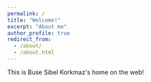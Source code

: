 ```yaml
---
permalink: /
title: "Welcome!"
excerpt: "About me"
author_profile: true
redirect_from: 
  - /about/
  - /about.html
---
```


This is Buse Sibel Korkmaz's home on the web!